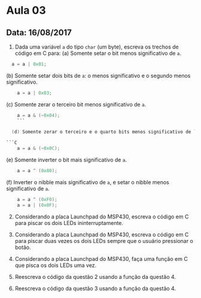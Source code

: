 # Aula 03
## Data: 16/08/2017

1. Dada uma variável `a` do tipo `char` (um byte), escreva os trechos de código em C para:
	(a) Somente setar o bit menos significativo de `a`.
  ```C 
    a = a | 0x01;
  ```

  (b) Somente setar dois bits de `a`: o menos significativo e o segundo menos significativo.
	
```C 
    a = a | 0x03;
```  
  
  (c) Somente zerar o terceiro bit menos significativo de `a`.

```C
    a = a & (~0x04);
    ```
  
  (d) Somente zerar o terceiro e o quarto bits menos significativo de `a`.

```C
    a = a & (~0x0C);
  ```	
  
  (e) Somente inverter o bit mais significativo de `a`.

```C
    a = a ^ (0x80);
  ```	

(f) Inverter o nibble mais significativo de `a`, e setar o nibble menos significativo de `a`. 

```C
    a = a ^ (0xF0);
    a = a | (0x0F);    
  ```	

2. Considerando a placa Launchpad do MSP430, escreva o código em C para piscar os dois LEDs ininterruptamente.

3. Considerando a placa Launchpad do MSP430, escreva o código em C para piscar duas vezes os dois LEDs sempre que o usuário pressionar o botão.

4. Considerando a placa Launchpad do MSP430, faça uma função em C que pisca os dois LEDs uma vez.

5. Reescreva o código da questão 2 usando a função da questão 4.

6. Reescreva o código da questão 3 usando a função da questão 4.
